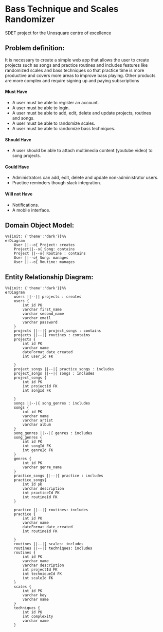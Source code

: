 # Bass Technique and Scales Randomizer
SDET project for the Unosquare centre of excellence

## Problem definition:
It is necessary to create a simple web app that allows the user to create projects such as songs and practice routines and includes features like randomized scales and bass techniques so that practice time is more productive and covers more areas to improve bass playing. Other products are more complex and require signing up and paying subscriptions 


#### Must Have
- A user must be able to register an account.
- A user must be able to login.
- A user must be able to add, edit, delete and update projects, routines and songs.
- A user must be able to randomize scales.
- A user must be able to randomize bass techniques.

#### Should Have
- A user should be able to attach multimedia content (youtube video) to song projects.

#### Could Have
- Administrators can add, edit, delete and update non-administrator users.
- Practice reminders though slack integration.

#### Will not Have
- Notifications.
- A mobile interface.

## Domain Object Model:
```mermaid
%%{init: {'theme':'dark'}}%%
erDiagram
    User ||--o{ Project: creates
    Project||--o{ Song: contains
    Project ||--o{ Routine : contains
    User ||--o{ Song: manages
    User ||--o{ Routine: manages
```

## Entity Relationship Diagram:
```mermaid
%%{init: {'theme':'dark'}}%%
erDiagram
    users ||--|| projects : creates
    users {
        int id PK
        varchar first_name
        varchar second_name
        varchar email
        varchar password
    }
    projects ||--|{ project_songs : contains
    projects ||--|{ routines : contains
    projects {
        int id PK
        varchar name
        dateFormat date_created
        int user_id FK

    }
    project_songs ||--|{ practice_songs : includes
    project_songs ||--|{ songs : includes
    project_songs {
        int id PK
        int projectId FK
        int songId FK

    }
    songs ||--|{ song_genres : includes
    songs {
        int id PK
        varchar name
        varchar artist
        varchar album
    }
    song_genres ||--|{ genres : includes
    song_genres {
        int id PK
        int songId FK
        int genreId FK
    }
    genres {
        int id PK
        varchar genre_name
    }
    practice_songs ||--|{ practice : includes
    practice_songs{
        int id pk
        varchar description
        int practiceId FK
        int routineId FK
    }

    practice ||--|{ routines: includes
    practice {
        int id PK
        varchar name
        dateFormat date_created
        int routineId FK

    }
    routines ||--|{ scales: includes
    routines ||--|{ techniques: includes
    routines {
        int id PK
        varchar name
        varchar description
        int projectId FK
        int techniqueId FK
        int scaleId FK
    }
    scales {
        int id PK
        varchar key
        varchar name
    }
    techniques {
        int id PK
        int complexity
        varchar name
    }
```